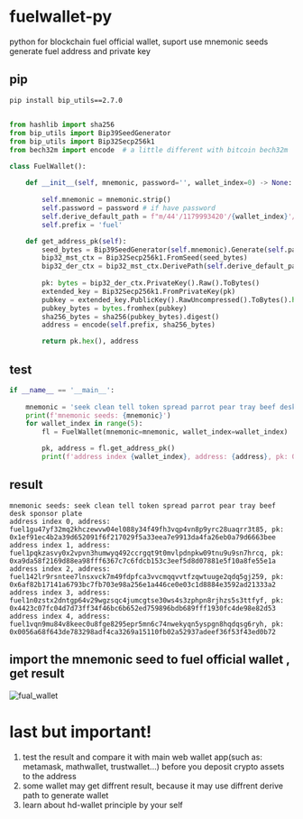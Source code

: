 # fuelwallet-py
python for blockchain fuel official wallet, suport use mnemonic seeds generate fuel address and private key

## pip
```
pip install bip_utils==2.7.0
```
## 
```python
from hashlib import sha256
from bip_utils import Bip39SeedGenerator
from bip_utils import Bip32Secp256k1
from bech32m import encode  # a little different with bitcoin bech32m 

class FuelWallet():
    
    def __init__(self, mnemonic, password='', wallet_index=0) -> None:
        
        self.mnemonic = mnemonic.strip()
        self.password = password # if have password
        self.derive_default_path = f"m/44'/1179993420'/{wallet_index}'/0/0"
        self.prefix = 'fuel'

    def get_address_pk(self):
        seed_bytes = Bip39SeedGenerator(self.mnemonic).Generate(self.password)
        bip32_mst_ctx = Bip32Secp256k1.FromSeed(seed_bytes)
        bip32_der_ctx = bip32_mst_ctx.DerivePath(self.derive_default_path)
        
        pk: bytes = bip32_der_ctx.PrivateKey().Raw().ToBytes()
        extended_key = Bip32Secp256k1.FromPrivateKey(pk)
        pubkey = extended_key.PublicKey().RawUncompressed().ToBytes().hex()[2:]
        pubkey_bytes = bytes.fromhex(pubkey)
        sha256_bytes = sha256(pubkey_bytes).digest()
        address = encode(self.prefix, sha256_bytes)

        return pk.hex(), address
```

## test
```python
if __name__ == '__main__':
   
    mnemonic = 'seek clean tell token spread parrot pear tray beef desk sponsor plate'
    print(f'mnemonic seeds: {mnemonic}')
    for wallet_index in range(5):
        fl = FuelWallet(mnemonic=mnemonic, wallet_index=wallet_index)

        pk, address = fl.get_address_pk()
        print(f'address index {wallet_index}, address: {address}, pk: 0x{pk}')
```
## result

```
mnemonic seeds: seek clean tell token spread parrot pear tray beef desk sponsor plate
address index 0, address: fuel1gu47yf32mq2khczewvw04el088y34f49fh3vqp4vn8p9yrc28uaqrr3t85, pk: 0x1ef91ec4b2a39d652091f6f217029f5a33eea7e9913da4fa26eb0a79d6663bee
address index 1, address: fuel1pqkzasvy0x2vpvn3humwyq492ccrgqt9t0mvlpdnpkw09tnu9u9sn7hrcq, pk: 0xa9da58f2169d88ea98fff6367c7c6fdcb153c3eef5d8d07881e5f10a8fe55e1a
address index 2, address: fuel142lr9rsntee7lnsxvck7m49fdpfca3vvcmqqvvtfzqwtuuge2qdq5gj259, pk: 0x6af82b17141a6793bc7fb703e98a256e1a446ce0e03c1d8884e3592ad21333a2
address index 3, address: fuel1n0zstx2dntgp64v29wgzsqc4jumcgtse30ws4s3zphpn8rjhzs5s3ttfyf, pk: 0x4423c07fc04d7d73ff34f46bc6b652ed759896bdb689fff1930fc4de98e82d53
address index 4, address: fuel1vqn9mu84v8keec0u8fge8295epr5mn6c74nwekyqn5yspgn8hqdqsg6ryh, pk: 0x0056a68f643de783298adf4ca3269a15110fb02a52937adeef36f53f43ed0b72
```

## import the mnemonic seed to fuel official wallet , get result
![fual_wallet](https://github.com/satisfywithmylife/fuel-wallet/assets/30144807/bbbd2a8b-8814-41a5-814c-bc0d4b843ab0)


# last but important!
1. test the result and compare it with main web wallet app(such as: metamask, mathwallet, trustwallet...) before you deposit crypto assets to the address
2. some wallet may get diffrent result, because it may use diffrent derive path to generate wallet
3. learn about hd-wallet principle by your self
